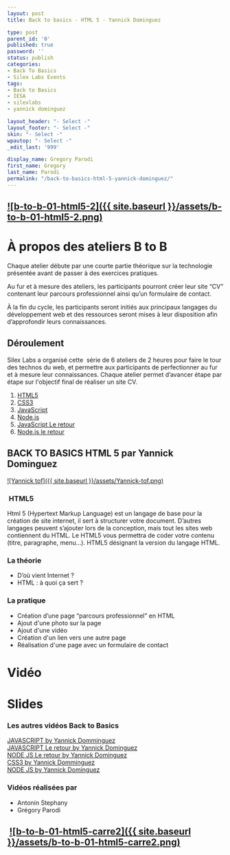 ```yaml
---
layout: post
title: Back to basics - HTML 5 - Yannick Dominguez

type: post
parent_id: '0'
published: true
password: ''
status: publish
categories:
- Back To Basics
- Silex Labs Events
tags:
- Back to Basics
- IESA
- silexlabs
- yannick dominguez

layout_header: "- Select -"
layout_footer: "- Select -"
skin: "- Select -"
wpautop: "- Select -"
_edit_last: '999'

display_name: Gregory Parodi
first_name: Gregory
last_name: Parodi
permalink: "/back-to-basics-html-5-yannick-dominguez/"
---
```


[![b-to-b-01-html5-2]({{ site.baseurl }}/assets/b-to-b-01-html5-2.png)](https://www.silexlabs.org/wp-content/uploads/2014/07/b-to-b-01-html5-2.png)
---------------------------------------------------------------------------------------------------------------------------------------------------

À propos des ateliers B to B
============================



Chaque atelier débute par une courte partie théorique sur la technologie présentée avant de passer à des exercices pratiques.

Au fur et à mesure des ateliers, les participants pourront créer leur site “CV” contenant leur parcours professionnel ainsi qu’un formulaire de contact.

À la fin du cycle, les participants seront initiés aux principaux langages du développement web et des ressources seront mises à leur disposition afin d’approfondir leurs connaissances.

Déroulement
-----------

Silex Labs a organisé cette  série de 6 ateliers de 2 heures pour faire le tour des technos du web, et permettre aux participants de perfectionner au fur et à mesure leur connaissances. Chaque atelier permet d’avancer étape par étape sur l'objectif final de réaliser un site CV.

1.  [HTML5](https://www.silexlabs.org/back-to-basics-html-5-yannick-dominguez/)
2.  [CSS3](https://www.silexlabs.org/back-to-basics-css3-by-yannick-dominguez/)
3.  [JavaScript](https://www.silexlabs.org/back-to-basics-javascript-yannick-dominguez/)
4.  [Node.js](https://www.silexlabs.org/back-to-basics-node-js-yannick-dominguez/)
5.  [JavaScript Le retour](https://www.silexlabs.org/back-to-basics-javascript-le-retour-yannick-dominguez/)
6.  [Node.js le retour](https://www.silexlabs.org/back-to-basics-node-js-le-retour-yannick-dominguez-2/)

BACK TO BASICS HTML 5 par Yannick Dominguez
-------------------------------------------

[![Yannick tof]({{ site.baseurl }}/assets/Yannick-tof.png)](https://www.silexlabs.org/wp-content/uploads/2014/07/Yannick-tof.png)

###  HTML5

Html 5 (Hypertext Markup Language) est un langage de base pour la création de site internet, il sert à structurer votre document. D’autres langages peuvent s’ajouter lors de la conception, mais tout les sites web contiennent du HTML. Le HTML5 vous permettra de coder votre contenu (titre, paragraphe, menu…). HTML5 désignant la version du langage HTML.

### La théorie

*   D’où vient Internet ?
*   HTML
: à quoi ça sert ?

### La pratique

*   Création d’une page “parcours professionnel” en HTML
*   Ajout d'une photo sur la page
*   Ajout d'une vidéo
*   Création d'un lien vers une autre page
*   Réalisation d'une page avec un formulaire de contact

Vidéo
=====

Slides
======

### Les autres vidéos Back to Basics

[JAVASCRIPT by Yannick Domminguez](https://www.silexlabs.org/back-to-basics-javascript-yannick-dominguez/)  
[JAVASCRIPT Le retour by Yannick Dominguez](https://www.silexlabs.orgback-to-basics-javascript-le-retour-yannick-dominguez/)  
[NODE JS Le retour by Yannick Dominguez](https://www.silexlabs.org/back-to-basics-node-js-le-retour-yannick-dominguez-2/)  
[CSS3 by Yannick Domminguez](https://www.silexlabs.org/back-to-basics-css3-by-yannick-dominguez/)  
[NODE JS by Yannick Dominguez](https://www.silexlabs.org/back-to-basics-node-js-yannick-dominguez/)

### Vidéos réalisées par

*   Antonin Stephany
*   Grégory Parodi

 [![b-to-b-01-html5-carre2]({{ site.baseurl }}/assets/b-to-b-01-html5-carre2.png)](https://www.silexlabs.org/wp-content/uploads/2014/07/b-to-b-01-html5-carre2.png)
-------------------------------------------------------------------------------------------------------------------------------------------------------------------